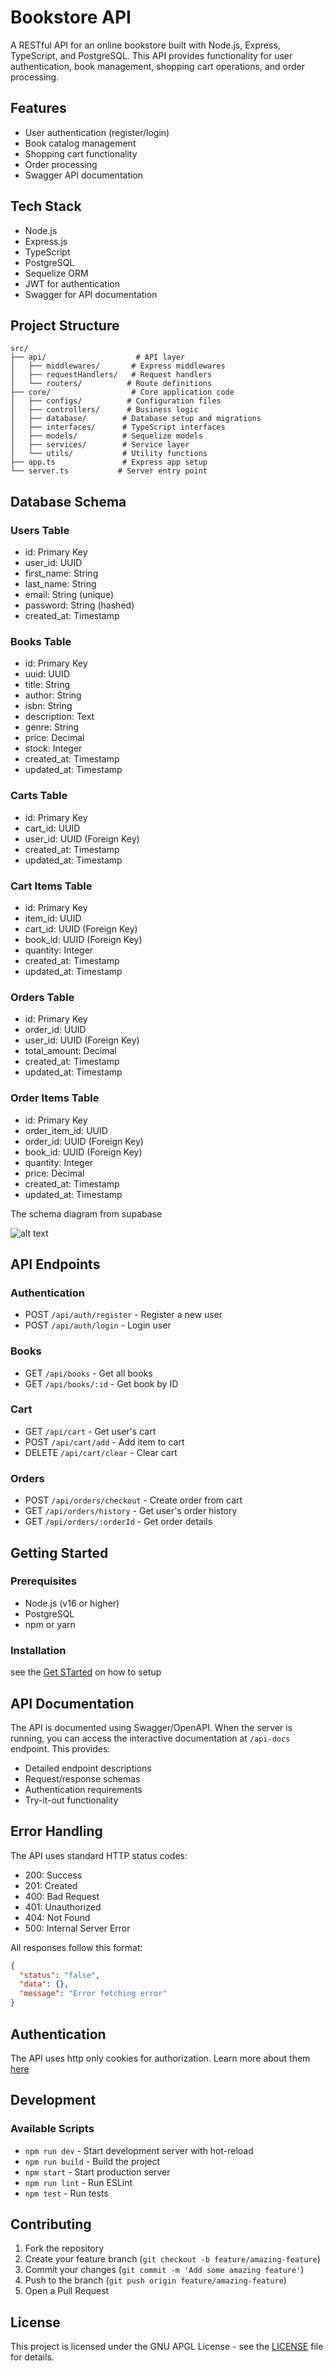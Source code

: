 # Bookstore API

A RESTful API for an online bookstore built with Node.js, Express, TypeScript, and PostgreSQL. This API provides functionality for user authentication, book management, shopping cart operations, and order processing.

## Features

- User authentication (register/login)
- Book catalog management
- Shopping cart functionality
- Order processing
- Swagger API documentation

## Tech Stack

- Node.js
- Express.js
- TypeScript
- PostgreSQL
- Sequelize ORM
- JWT for authentication
- Swagger for API documentation

## Project Structure

```
src/
├── api/                    # API layer
│   ├── middlewares/       # Express middlewares
│   ├── requestHandlers/   # Request handlers
│   └── routers/          # Route definitions
├── core/                  # Core application code
│   ├── configs/          # Configuration files
│   ├── controllers/      # Business logic
│   ├── database/        # Database setup and migrations
│   ├── interfaces/      # TypeScript interfaces
│   ├── models/          # Sequelize models
│   ├── services/        # Service layer
│   └── utils/           # Utility functions
├── app.ts               # Express app setup
└── server.ts           # Server entry point
```

## Database Schema

### Users Table

- id: Primary Key
- user_id: UUID
- first_name: String
- last_name: String
- email: String (unique)
- password: String (hashed)
- created_at: Timestamp

### Books Table

- id: Primary Key
- uuid: UUID
- title: String
- author: String
- isbn: String
- description: Text
- genre: String
- price: Decimal
- stock: Integer
- created_at: Timestamp
- updated_at: Timestamp

### Carts Table

- id: Primary Key
- cart_id: UUID
- user_id: UUID (Foreign Key)
- created_at: Timestamp
- updated_at: Timestamp

### Cart Items Table

- id: Primary Key
- item_id: UUID
- cart_id: UUID (Foreign Key)
- book_id: UUID (Foreign Key)
- quantity: Integer
- created_at: Timestamp
- updated_at: Timestamp

### Orders Table

- id: Primary Key
- order_id: UUID
- user_id: UUID (Foreign Key)
- total_amount: Decimal
- created_at: Timestamp
- updated_at: Timestamp

### Order Items Table

- id: Primary Key
- order_item_id: UUID
- order_id: UUID (Foreign Key)
- book_id: UUID (Foreign Key)
- quantity: Integer
- price: Decimal
- created_at: Timestamp
- updated_at: Timestamp

The schema diagram from supabase

![alt text](image.png)

## API Endpoints

### Authentication

- POST `/api/auth/register` - Register a new user
- POST `/api/auth/login` - Login user

### Books

- GET `/api/books` - Get all books
- GET `/api/books/:id` - Get book by ID

### Cart

- GET `/api/cart` - Get user's cart
- POST `/api/cart/add` - Add item to cart
- DELETE `/api/cart/clear` - Clear cart

### Orders

- POST `/api/orders/checkout` - Create order from cart
- GET `/api/orders/history` - Get user's order history
- GET `/api/orders/:orderId` - Get order details

## Getting Started

### Prerequisites

- Node.js (v16 or higher)
- PostgreSQL
- npm or yarn

### Installation

see the [Get STarted](./GETTING_STARTED.md) on how to setup

## API Documentation

The API is documented using Swagger/OpenAPI. When the server is running, you can access the interactive documentation at `/api-docs` endpoint. This provides:

- Detailed endpoint descriptions
- Request/response schemas
- Authentication requirements
- Try-it-out functionality

## Error Handling

The API uses standard HTTP status codes:

- 200: Success
- 201: Created
- 400: Bad Request
- 401: Unauthorized
- 404: Not Found
- 500: Internal Server Error

All responses follow this format:

```json
{
  "status": "false",
  "data": {},
  "message": "Error fetching error"
}
```

## Authentication

The API uses http only cookies for authorization. Learn more about them [here](https://developer.mozilla.org/en-US/docs/Web/HTTP/Guides/Cookies)

## Development

### Available Scripts

- `npm run dev` - Start development server with hot-reload
- `npm run build` - Build the project
- `npm start` - Start production server
- `npm run lint` - Run ESLint
- `npm test` - Run tests

## Contributing

1. Fork the repository
2. Create your feature branch (`git checkout -b feature/amazing-feature`)
3. Commit your changes (`git commit -m 'Add some amazing feature'`)
4. Push to the branch (`git push origin feature/amazing-feature`)
5. Open a Pull Request

## License

This project is licensed under the GNU APGL License - see the [LICENSE](LICENSE) file for details.
